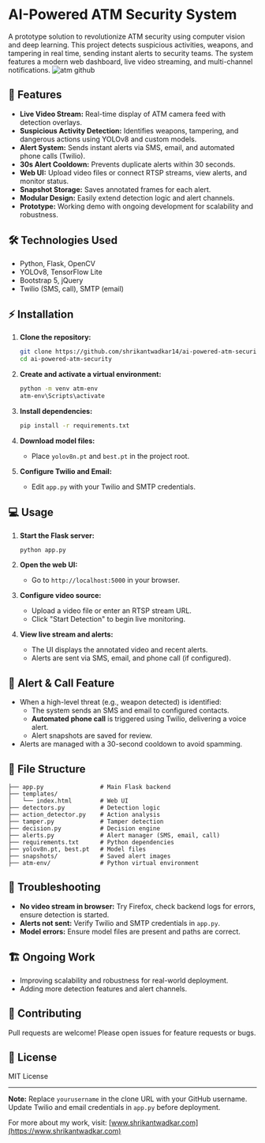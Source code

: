# AI-Powered ATM Security System

A prototype solution to revolutionize ATM security using computer vision and deep learning. This project detects suspicious activities, weapons, and tampering in real time, sending instant alerts to security teams. The system features a modern web dashboard, live video streaming, and multi-channel notifications.
![atm github](https://github.com/user-attachments/assets/a8481625-9d94-4425-82d8-7c9044412992)

## 🚀 Features

- **Live Video Stream:** Real-time display of ATM camera feed with detection overlays.
- **Suspicious Activity Detection:** Identifies weapons, tampering, and dangerous actions using YOLOv8 and custom models.
- **Alert System:** Sends instant alerts via SMS, email, and automated phone calls (Twilio).
- **30s Alert Cooldown:** Prevents duplicate alerts within 30 seconds.
- **Web UI:** Upload video files or connect RTSP streams, view alerts, and monitor status.
- **Snapshot Storage:** Saves annotated frames for each alert.
- **Modular Design:** Easily extend detection logic and alert channels.
- **Prototype:** Working demo with ongoing development for scalability and robustness.

## 🛠️ Technologies Used

- Python, Flask, OpenCV
- YOLOv8, TensorFlow Lite
- Bootstrap 5, jQuery
- Twilio (SMS, call), SMTP (email)

## ⚡ Installation

1. **Clone the repository:**
   ```bash
   git clone https://github.com/shrikantwadkar14/ai-powered-atm-security.git
   cd ai-powered-atm-security
   ```

2. **Create and activate a virtual environment:**
   ```bash
   python -m venv atm-env
   atm-env\Scripts\activate
   ```

3. **Install dependencies:**
   ```bash
   pip install -r requirements.txt
   ```

4. **Download model files:**
   - Place `yolov8n.pt` and `best.pt` in the project root.

5. **Configure Twilio and Email:**
   - Edit `app.py` with your Twilio and SMTP credentials.

## 💻 Usage

1. **Start the Flask server:**
   ```bash
   python app.py
   ```

2. **Open the web UI:**
   - Go to `http://localhost:5000` in your browser.

3. **Configure video source:**
   - Upload a video file or enter an RTSP stream URL.
   - Click "Start Detection" to begin live monitoring.

4. **View live stream and alerts:**
   - The UI displays the annotated video and recent alerts.
   - Alerts are sent via SMS, email, and phone call (if configured).

## 🔔 Alert & Call Feature

- When a high-level threat (e.g., weapon detected) is identified:
  - The system sends an SMS and email to configured contacts.
  - **Automated phone call** is triggered using Twilio, delivering a voice alert.
  - Alert snapshots are saved for review.
- Alerts are managed with a 30-second cooldown to avoid spamming.

## 📁 File Structure

```
├── app.py                # Main Flask backend
├── templates/
│   └── index.html        # Web UI
├── detectors.py          # Detection logic
├── action_detector.py    # Action analysis
├── tamper.py             # Tamper detection
├── decision.py           # Decision engine
├── alerts.py             # Alert manager (SMS, email, call)
├── requirements.txt      # Python dependencies
├── yolov8n.pt, best.pt   # Model files
├── snapshots/            # Saved alert images
├── atm-env/              # Python virtual environment
```

## 🧩 Troubleshooting

- **No video stream in browser:** Try Firefox, check backend logs for errors, ensure detection is started.
- **Alerts not sent:** Verify Twilio and SMTP credentials in `app.py`.
- **Model errors:** Ensure model files are present and paths are correct.

## 🏗️ Ongoing Work

- Improving scalability and robustness for real-world deployment.
- Adding more detection features and alert channels.

## 🤝 Contributing

Pull requests are welcome! Please open issues for feature requests or bugs.

## 📄 License

MIT License

---

**Note:** Replace `yourusername` in the clone URL with your GitHub username. Update Twilio and email credentials in `app.py` before deployment.

For more about my work, visit: [www.shrikantwadkar.com](https://www.shrikantwadkar.com)

